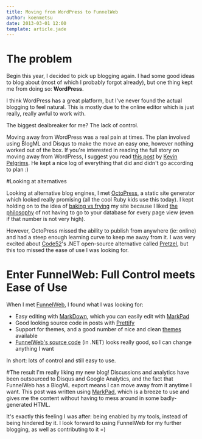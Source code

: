 ```yaml
---
title: Moving from WordPress to FunnelWeb
author: koenmetsu
date: 2013-03-01 12:00
template: article.jade
---
```


The problem
===
Begin this year, I decided to pick up blogging again. I had some good ideas to blog about (most of which I probably forgot already), but one thing kept me from doing so: <b>WordPress</b>. 

I think WordPress has a great platform, but I've never found the actual blogging to feel natural. This is mostly due to the online editor which is just really, really awful to work with. 

The biggest dealbreaker for me? The lack of control.

Moving away from WordPress was a real pain at times. The plan involved using BlogML and Disqus to make the move an easy one, however nothing worked out of the box. 
If you're interested in reading the full story on moving away from WordPress, I suggest you read [this post](http://kevinpelgrims.com/blog/2012/02/27/upgrading-my-blog-from-wordpress-to-funnelweb) by [Kevin Pelgrims](http://www.kevinpelgrims.com). He kept a nice log of everything that did and didn't go according to plan  :)

#Looking at alternatives

Looking at alternative blog engines, I met [OctoPress](http://octopress.org/), a static site generator which looked really promising (all the cool Ruby kids use this today). I kept holding on to the idea of [baking vs frying](http://www.aaronsw.com/weblog/000404) my site because I liked [the philosophy](http://inessential.com/2011/03/16/a_plea_for_baked_weblogs) of not having to go to your database for every page view (even if that number is not very high).

However, OctoPress missed the ability to publish from anywhere (ie: online) and had a steep enough learning curve to keep me away from it. I was very excited about [Code52](http://code52.org)'s .NET open-source alternative called [Pretzel](http://code52.org/pretzel.html), but this too missed the ease of use I was looking for.

# Enter FunnelWeb: Full Control meets Ease of Use

When I met [FunnelWeb](http://funnelweblog.com), I found what I was looking for:

- Easy editing with [MarkDown](http://daringfireball.net/projects/markdown/syntax#list), which you can easily edit with [MarkPad](http://code52.org/DownmarkerWPF/)
- Good looking source code in posts with [Prettify](http://code.google.com/p/google-code-prettify/)
- Support for themes, and a good number of nice and clean [themes](http://www.funnelweblog.com/theme/gallery) available
- [FunnelWeb's source code](http://hg.funnelweblog.com) (in .NET) looks really good, so I can change anything I want 

In short: lots of control and still easy to use.

#The result
I'm really liking my new blog! Discussions and analytics have been outsourced to Disqus and Google Analytics, and the fact that FunnelWeb has a BlogML export means I can move away from it anytime I want. This post was written using [MarkPad](http://code52.org/DownmarkerWPF/), which is a breeze to use and gives me the content without having to mess around in some badly-generated HTML.

It's exactly this feeling I was after: being enabled by my tools, instead of being hindered by it. I look forward to using FunnelWeb for my further blogging, as well as contributing to it =)
